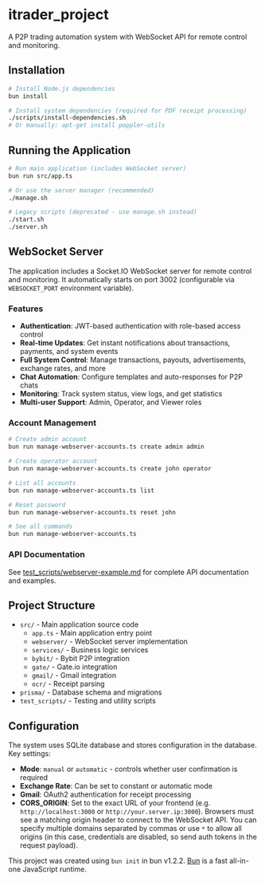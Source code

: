 # itrader_project

A P2P trading automation system with WebSocket API for remote control and monitoring.

## Installation

```bash
# Install Node.js dependencies
bun install

# Install system dependencies (required for PDF receipt processing)
./scripts/install-dependencies.sh
# Or manually: apt-get install poppler-utils
```

## Running the Application

```bash
# Run main application (includes WebSocket server)
bun run src/app.ts

# Or use the server manager (recommended)
./manage.sh

# Legacy scripts (deprecated - use manage.sh instead)
./start.sh
./server.sh
```

## WebSocket Server

The application includes a Socket.IO WebSocket server for remote control and monitoring. It automatically starts on port 3002 (configurable via `WEBSOCKET_PORT` environment variable).

### Features

- **Authentication**: JWT-based authentication with role-based access control
- **Real-time Updates**: Get instant notifications about transactions, payments, and system events
- **Full System Control**: Manage transactions, payouts, advertisements, exchange rates, and more
- **Chat Automation**: Configure templates and auto-responses for P2P chats
- **Monitoring**: Track system status, view logs, and get statistics
- **Multi-user Support**: Admin, Operator, and Viewer roles

### Account Management

```bash
# Create admin account
bun run manage-webserver-accounts.ts create admin admin

# Create operator account
bun run manage-webserver-accounts.ts create john operator

# List all accounts
bun run manage-webserver-accounts.ts list

# Reset password
bun run manage-webserver-accounts.ts reset john

# See all commands
bun run manage-webserver-accounts.ts
```

### API Documentation

See [test_scripts/webserver-example.md](test_scripts/webserver-example.md) for complete API documentation and examples.

## Project Structure

- `src/` - Main application source code
  - `app.ts` - Main application entry point
  - `webserver/` - WebSocket server implementation
  - `services/` - Business logic services
  - `bybit/` - Bybit P2P integration
  - `gate/` - Gate.io integration
  - `gmail/` - Gmail integration
  - `ocr/` - Receipt parsing
- `prisma/` - Database schema and migrations
- `test_scripts/` - Testing and utility scripts

## Configuration

The system uses SQLite database and stores configuration in the database. Key settings:

- **Mode**: `manual` or `automatic` - controls whether user confirmation is required
- **Exchange Rate**: Can be set to constant or automatic mode
- **Gmail**: OAuth2 authentication for receipt processing
- **CORS_ORIGIN**: Set to the exact URL of your frontend (e.g. `http://localhost:3000` or `http://your.server.ip:3000`).
  Browsers must see a matching origin header to connect to the WebSocket API.
  You can specify multiple domains separated by commas or use `*` to allow all
  origins (in this case, credentials are disabled, so send auth tokens in the
  request payload).

This project was created using `bun init` in bun v1.2.2. [Bun](https://bun.sh) is a fast all-in-one JavaScript runtime.
